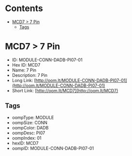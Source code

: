 



Contents
========

* [MCD7 > 7 Pin](#mcd7--7-pin)
	* [Tags](#tags)

# MCD7 > 7 Pin

- ID: MODULE-CONN-DADB-PI07-01
- Hex ID: MCD7
- Name: 7 Pin
- Description: 7 Pin
- Long Link: [http://oom.lt/MODULE-CONN-DADB-PI07-01](http://oom.lt/MODULE-CONN-DADB-PI07-01)
- Short Link: [http://oom.lt/MCD7](http://oom.lt/MCD7)

## Tags

- oompType: MODULE
- oompSize: CONN
- oompColor: DADB
- oompDesc: PI07
- oompIndex: 01
- hexID: MCD7
- oompID: MODULE-CONN-DADB-PI07-01
